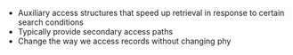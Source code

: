 - Auxiliary access structures that speed up retrieval in response to certain search conditions
- Typically provide secondary access paths
- Change the way we access records without changing phy